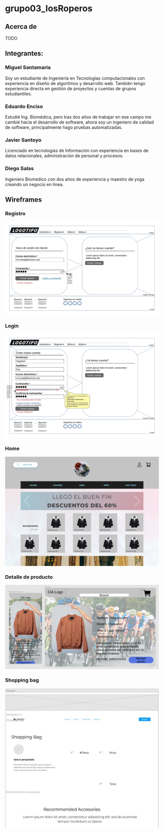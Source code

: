 # grupo03_losRoperos

## Acerca de
TODO

## Integrantes:

### Miguel Santamaria
Soy un estudiante de Ingeniería en Tecnologías computacionales con experiencia en diseño de algoritmos y desarrollo web. También tengo experiencia directa en gestión de proyectos y cuentas de grupos estudiantiles.

### Eduardo Enciso
Estudié Ing. Biomédica, pero tras dos años de trabajar en ese campo me cambié hacía el desarrollo de software, ahora soy un ingeniero de calidad de software, principalmente hago pruebas automatizadas.

### Javier Santoyo
Licenciado en tecnologías de Información con experiencia en bases de datos relacionales, administración de personal y procesos.

### Diego Salas
 Ingeniero Biomedico con dos años de experiencia y maestro de yoga creando un negocio en linea.

## Wireframes

### Registro
![signup_wireframe](./Wireframes/wireframe_login.jpg)

### Login
![login_wireframe](./Wireframes/wireframe_signup.jpg)

### Home
![home_wireframe](./Wireframes/wireframe_home.png)

### Detalle de producto
![detail_wireframe](./Wireframes/wireframe_productDetail.png)

### Shopping bag
![shopping_bag_wireframe](./Wireframes/wireframe_shoppingBag.jpeg)